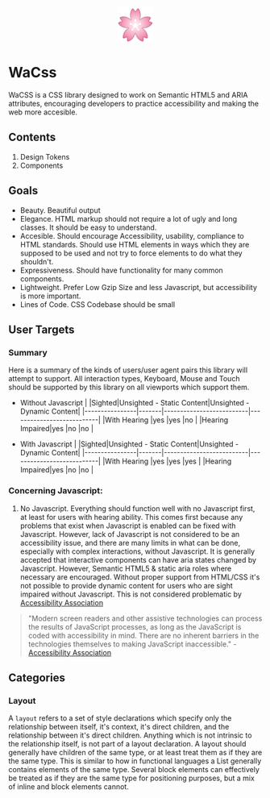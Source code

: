 <p align="center">
  <img src="./cherry_blossom_72.png" />
</p>

# WaCss

WaCSS is a CSS library designed to work on Semantic HTML5 and ARIA attributes, encouraging developers to practice accessibility and making the web more accesible.

## Contents

1. Design Tokens
2. Components

## Goals

- Beauty. Beautiful output
- Elegance. HTML markup should not require a lot of ugly and long classes. It should be easy to understand.
- Accesible. Should encourage Accessibility, usability, compliance to HTML standards. Should use HTML elements in ways which they are supposed to be used and not try to force elements to do what they shouldn't.
- Expressiveness. Should have functionality for many common components.
- Lightweight. Prefer Low Gzip Size and less Javascript, but accessibility is more important.
- Lines of Code. CSS Codebase should be small

## User Targets

### Summary

Here is a summary of the kinds of users/user agent pairs this library will attempt to support. All interaction types, Keyboard, Mouse and Touch should be supported by this library on all viewports which support them. 

- Without Javascript
|                |Sighted|Unsighted - Static Content|Unsighted - Dynamic Content|
|----------------|-------|--------------------------|---------------------------|
|With Hearing    |yes    |yes                       |no                         |
|Hearing Impaired|yes    |no                        |no                         |

- With Javascript
|                |Sighted|Unsighted - Static Content|Unsighted - Dynamic Content|
|----------------|-------|--------------------------|---------------------------|
|With Hearing    |yes    |yes                       |yes                        |
|Hearing Impaired|yes    |no                        |no                         |

### Concerning Javascript:

1. No Javascript. Everything should function well with no Javascript first, at least for users with hearing ability. This comes first because any problems that exist when Javascript is enabled can be fixed with Javascript. However, lack of Javascript is not considered to be an accessibility issue, and there are many limits in what can be done, especially with complex interactions, without Javascript. It is generally accepted that interactive components can have aria states changed by Javascript. However, Semantic HTML5 & static aria roles where necessary are encouraged. Without proper support from HTML/CSS it's not possible to provide dynamic content for users who are sight impaired without Javascript. This is not considered problematic by [Accessibility Association][AA]

> "Modern screen readers and other assistive technologies can process the results of JavaScript processes, as long as the JavaScript is coded with accessibility in mind. There are no inherent barriers in the technologies themselves to making JavaScript inaccessible."
> \- [Accessibility Association][WAS]
  
## Categories

### Layout

A `layout` refers to a set of style declarations which specify only the relationship between itself, it's context, it's direct children, and the relationship between it's direct children. Anything which is not intrinsic to the relationship itself, is not part of a layout declaration. A layout should generally have children of the same type, or at least treat them as if they are the same type. This is similar to how in functional languages a List generally contains elements of the same type. Several block elements can effectively be treated as if they are the same type for positioning purposes, but a mix of inline and block elements cannot.

<!-- 
### Component
A `component` refers to a set of style declarations which specify  
--> 

[WAS]: https://www.accessibilityassociation.org/resource/WAS_Certification_FInal_2020_FINAL
[AA]: https://www.accessibilityassociation.org
